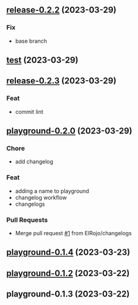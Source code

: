 
<a name="release-0.2.2"></a>
## [release-0.2.2](https://github.com/ElRojo/helm-argo-test/compare/test...release-0.2.2) (2023-03-29)

### Fix

* base branch


<a name="test"></a>
## [test](https://github.com/ElRojo/helm-argo-test/compare/release-0.2.3...test) (2023-03-29)


<a name="release-0.2.3"></a>
## [release-0.2.3](https://github.com/ElRojo/helm-argo-test/compare/playground-0.2.0...release-0.2.3) (2023-03-29)

### Feat

* commit lint


<a name="playground-0.2.0"></a>
## [playground-0.2.0](https://github.com/ElRojo/helm-argo-test/compare/playground-0.1.4...playground-0.2.0) (2023-03-29)

### Chore

* add changelog

### Feat

* adding a name to playground
* changelog workflow
* changelogs

### Pull Requests

* Merge pull request [#1](https://github.com/ElRojo/helm-argo-test/issues/1) from ElRojo/changelogs


<a name="playground-0.1.4"></a>
## [playground-0.1.4](https://github.com/ElRojo/helm-argo-test/compare/playground-0.1.2...playground-0.1.4) (2023-03-23)


<a name="playground-0.1.2"></a>
## [playground-0.1.2](https://github.com/ElRojo/helm-argo-test/compare/playground-0.1.3...playground-0.1.2) (2023-03-22)


<a name="playground-0.1.3"></a>
## playground-0.1.3 (2023-03-22)

